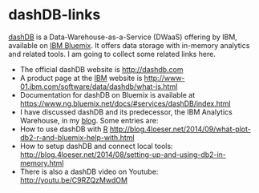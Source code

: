 dashDB-links
============

[dashDB](http://dashdb.com "dashDB - DWaaS") is a Data-Warehouse-as-a-Service (DWaaS) offering by IBM, available on [IBM Bluemix](http://bluemix.net "IBM Bluemix"). It offers data storage with in-memory analytics and related tools. I am going to collect some related links here.

* The official dashDB website is http://dashdb.com
* A product page at the [IBM](http://ibm.com) website is http://www-01.ibm.com/software/data/dashdb/what-is.html
* Documentation for dashDB on Bluemix is available at https://www.ng.bluemix.net/docs/#services/dashDB/index.html
* I have discussed dashDB and its predecessor, the IBM Analytics Warehouse, in my [blog](http://blog.4loeser.net "Data Henrik"). Some entries are:
* How to use dashDB with [R](http://www.r-project.org/ "R project for statistical computing")   http://blog.4loeser.net/2014/09/what-plot-db2-r-and-bluemix-help-with.html
* How to setup dashDB and connect local tools: http://blog.4loeser.net/2014/08/setting-up-and-using-db2-in-memory.html
* There is also a dashDB video on Youtube: http://youtu.be/C9RZQzMwdOM

